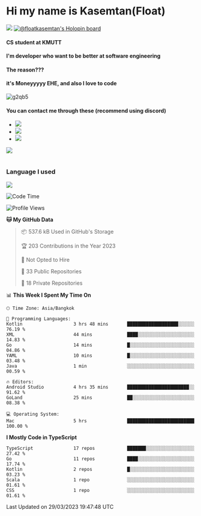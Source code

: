 # Hi my name is Kasemtan(Float)
![](https://64.media.tumblr.com/9c2a8f831efe8da556ffbf89cebb52c9/b86c1ab833a37e32-93/s1280x1920/d000dc22f75df64be2bc150f5fa69c4f6df6bb07.gifv)
[![@floatkasemtan's Holopin board](https://holopin.me/floatkasemtan)](https://holopin.io/@floatkasemtan)
#### CS student at KMUTT
#### I'm developer who want to be better at software engineering
#### The reason???
#### it's Moneyyyyy EHE, and also I love to code
![g2qb5](https://user-images.githubusercontent.com/69688279/175812510-9235eaf7-72f7-40d3-b163-56efa9aa5c6b.gif)

#### You can contact me through these (recommend using discord)
- [![](https://img.shields.io/badge/Discord-5865F2?logo=Discord&logoColor=white)](https://discordapp.com/users/278155096225742848)
- [![](https://img.shields.io/badge/Facebook-1877F2?logo=facebook&logoColor=white)](https://www.facebook.com/float.teavasirichokchai/)
- [![](https://img.shields.io/badge/linkedin-0A66C2?logo=linkedin&logoColor=white)](https://www.linkedin.com/in/floatkasemtan/)

[![](https://github-readme-stats.vercel.app/api?username=FloatKasemtan&show_icons=true&theme=nightowl)]()
#
### Language I used
[![](https://github-readme-stats.vercel.app/api/top-langs/?username=FloatKasemtan&layout=compact&theme=nightowl)]()
<!--START_SECTION:waka-->
![Code Time](http://img.shields.io/badge/Code%20Time-1%2C038%20hrs%2051%20mins-blue)

![Profile Views](http://img.shields.io/badge/Profile%20Views-7-blue)

**🐱 My GitHub Data** 

> 📦 537.6 kB Used in GitHub's Storage 
 > 
> 🏆 203 Contributions in the Year 2023
 > 
> 🚫 Not Opted to Hire
 > 
> 📜 33 Public Repositories 
 > 
> 🔑 18 Private Repositories 
 > 
📊 **This Week I Spent My Time On** 

```text
🕑︎ Time Zone: Asia/Bangkok

💬 Programming Languages: 
Kotlin                   3 hrs 48 mins       ███████████████████░░░░░░   76.19 % 
XML                      44 mins             ████░░░░░░░░░░░░░░░░░░░░░   14.83 % 
Go                       14 mins             █░░░░░░░░░░░░░░░░░░░░░░░░   04.86 % 
YAML                     10 mins             █░░░░░░░░░░░░░░░░░░░░░░░░   03.48 % 
Java                     1 min               ░░░░░░░░░░░░░░░░░░░░░░░░░   00.59 % 

🔥 Editors: 
Android Studio           4 hrs 35 mins       ███████████████████████░░   91.62 % 
GoLand                   25 mins             ██░░░░░░░░░░░░░░░░░░░░░░░   08.38 % 

💻 Operating System: 
Mac                      5 hrs               █████████████████████████   100.00 % 
```

**I Mostly Code in TypeScript** 

```text
TypeScript               17 repos            ███████░░░░░░░░░░░░░░░░░░   27.42 % 
Go                       11 repos            ████░░░░░░░░░░░░░░░░░░░░░   17.74 % 
Kotlin                   2 repos             █░░░░░░░░░░░░░░░░░░░░░░░░   03.23 % 
Scala                    1 repo              ░░░░░░░░░░░░░░░░░░░░░░░░░   01.61 % 
CSS                      1 repo              ░░░░░░░░░░░░░░░░░░░░░░░░░   01.61 % 
```




 Last Updated on 29/03/2023 19:47:48 UTC
<!--END_SECTION:waka-->
<!--
**FloatKasemtan/FloatKasemtan** is a ✨ _special_ ✨ repository because its `README.md` (this file) appears on your GitHub profile.

Here are some ideas to get you started:

- 🔭 I’m currently working on ...
- 🌱 I’m currently learning ...
- 👯 I’m looking to collaborate on ...
- 🤔 I’m looking for help with ...
- 💬 Ask me about ...
- 📫 How to reach me: ...
- 😄 Pronouns: ...
- ⚡ Fun fact: ...
-->
